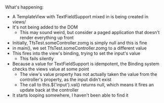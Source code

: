 
What's happening:

  - A TemplateView with TextFieldSupport mixed in is being created in views/
  - It's not being added to the DOM
    - This may sound weird, but consider a paged application that doesn't render everything up front
  - Initially, TfsTest.someController.zomg is simply null and this is fine
  - in main(), we set TfsTest.someController.zomg to a different value
  - This fires into the view's binding, trying to set the input's value
    - This fails silently
  - Because a value for TextFieldSupport is idempotent, the Binding system checks the views value at some point
    - The view's value property has not actually taken the value from the controller's property, as the input didn't exist
    - The call to this.$('input').val() returns null, which means it fires an update back at the controller
  - It starts looping somewhere, I haven't been able to find it